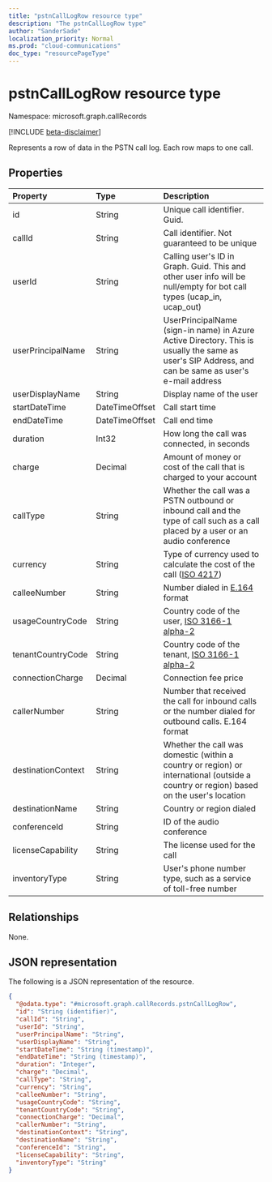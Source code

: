 ```yaml
---
title: "pstnCallLogRow resource type"
description: "The pstnCallLogRow type"
author: "SanderSade"
localization_priority: Normal
ms.prod: "cloud-communications"
doc_type: "resourcePageType"
---
```


# pstnCallLogRow resource type

Namespace: microsoft.graph.callRecords

[!INCLUDE [beta-disclaimer](../../includes/beta-disclaimer.md)]

Represents a row of data in the PSTN call log. Each row maps to one call.

## Properties

|Property|Type|Description|
|:---|:---|:---|
|id|String|Unique call identifier. Guid.|
|callId|String|Call identifier. Not guaranteed to be unique|
|userId|String|Calling user's ID in Graph. Guid. This and other user info will be null/empty for bot call types (ucap_in, ucap_out)|
|userPrincipalName|String|UserPrincipalName (sign-in name) in Azure Active Directory. This is usually the same as user's SIP Address, and can be same as user's e-mail address|
|userDisplayName|String|Display name of the user|
|startDateTime|DateTimeOffset|Call start time|
|endDateTime|DateTimeOffset|Call end time|
|duration|Int32|How long the call was connected, in seconds|
|charge|Decimal|Amount of money or cost of the call that is charged to your account|
|callType|String|Whether the call was a PSTN outbound or inbound call and the type of call such as a call placed by a user or an audio conference|
|currency|String|Type of currency used to calculate the cost of the call ([ISO 4217](https://en.wikipedia.org/wiki/ISO_4217))|
|calleeNumber|String|Number dialed in [E.164](https://en.wikipedia.org/wiki/E.164) format |
|usageCountryCode|String|Country code of the user, [ISO 3166-1 alpha-2](https://en.wikipedia.org/wiki/ISO_3166-1_alpha-2)|
|tenantCountryCode|String|Country code of the tenant, [ISO 3166-1 alpha-2](https://en.wikipedia.org/wiki/ISO_3166-1_alpha-2)|
|connectionCharge|Decimal|Connection fee price|
|callerNumber|String|Number that received the call for inbound calls or the number dialed for outbound calls. E.164 format|
|destinationContext|String|Whether the call was domestic (within a country or region) or international (outside a country or region) based on the user's location|
|destinationName|String|Country or region dialed|
|conferenceId|String|ID of the audio conference|
|licenseCapability|String|The license used for the call|
|inventoryType|String|User's phone number type, such as a service of toll-free number|

## Relationships

None.

## JSON representation

The following is a JSON representation of the resource.

<!-- {
  "blockType": "resource",
  "@odata.type": "microsoft.graph.callRecords.pstnCallLogRow",
  "baseType": "",
  "keyProperty": "id"
}
-->

``` json
{
  "@odata.type": "#microsoft.graph.callRecords.pstnCallLogRow",
  "id": "String (identifier)",
  "callId": "String",
  "userId": "String",
  "userPrincipalName": "String",
  "userDisplayName": "String",
  "startDateTime": "String (timestamp)",
  "endDateTime": "String (timestamp)",
  "duration": "Integer",
  "charge": "Decimal",
  "callType": "String",
  "currency": "String",
  "calleeNumber": "String",
  "usageCountryCode": "String",
  "tenantCountryCode": "String",
  "connectionCharge": "Decimal",
  "callerNumber": "String",
  "destinationContext": "String",
  "destinationName": "String",
  "conferenceId": "String",
  "licenseCapability": "String",
  "inventoryType": "String"
}
```
